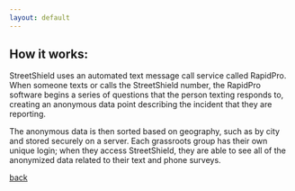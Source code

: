 ```yaml
---
layout: default
---
```


## How it works:

StreetShield uses an automated text message call service called RapidPro. When someone texts or calls the StreetShield number, the RapidPro software begins a series of questions that the person texting responds to, creating an anonymous data point describing the incident that they are reporting.  
  
The anonymous data is then sorted based on geography, such as by city and stored securely on a server. Each grassroots group has their own unique login; when they access StreetShield, they are able to see all of the anonymized data related to their text and phone surveys.

[back](./)
